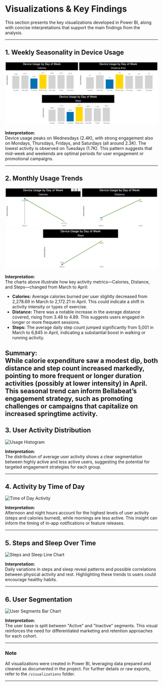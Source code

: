 # Visualizations & Key Findings

This section presents the key visualizations developed in Power BI, along with concise interpretations that support the main findings from the analysis.

---

## 1. Weekly Seasonality in Device Usage

![Device Usage by Day of Week](img/weekday_seasonality.PNG)

**Interpretation:**  
Device usage peaks on Wednesdays (2.4K), with strong engagement also on Mondays, Thursdays, Fridays, and Saturdays (all around 2.3K). The lowest activity is observed on Tuesdays (1.7K). This pattern suggests that mid-week and weekends are optimal periods for user engagement or promotional campaigns.

---

## 2. Monthly Usage Trends

![Device Usage by Month](img/seasonality_monthly.jpg)

**Interpretation:**  
The charts above illustrate how key activity metrics—Calories, Distance, and Steps—changed from March to April:

- **Calories:** Average calories burned per user slightly decreased from 2,278.69 in March to 2,172.21 in April. This could indicate a shift in activity intensity or types of exercise.
- **Distance:** There was a notable increase in the average distance covered, rising from 3.48 to 4.89. This suggests users engaged in longer or more frequent sessions.
- **Steps:** The average daily step count jumped significantly from 5,001 in March to 6,845 in April, indicating a substantial boost in walking or running activity.

**Summary:**  
While calorie expenditure saw a modest dip, both distance and step count increased markedly, pointing to more frequent or longer duration activities (possibly at lower intensity) in April. This seasonal trend can inform Bellabeat’s engagement strategy, such as promoting challenges or campaigns that capitalize on increased springtime activity.
---

## 3. User Activity Distribution

![Usage Histogram](visualizations/usage_histogram.png)

**Interpretation:**  
The distribution of average user activity shows a clear segmentation between highly active and less active users, suggesting the potential for targeted engagement strategies for each group.

---

## 4. Activity by Time of Day

![Time of Day Activity](visualizations/time_of_day_activity.png)

**Interpretation:**  
Afternoon and night hours account for the highest levels of user activity (steps and calories burned), while mornings are less active. This insight can inform the timing of in-app notifications or feature releases.

---

## 5. Steps and Sleep Over Time

![Steps and Sleep Line Chart](visualizations/steps_sleep_line.png)

**Interpretation:**  
Daily variations in steps and sleep reveal patterns and possible correlations between physical activity and rest. Highlighting these trends to users could encourage healthy habits.

---

## 6. User Segmentation

![User Segments Bar Chart](visualizations/user_segments_bar.png)

**Interpretation:**  
The user base is split between "Active" and "Inactive" segments. This visual reinforces the need for differentiated marketing and retention approaches for each cohort.

---

### Note

All visualizations were created in Power BI, leveraging data prepared and cleaned as documented in the project. For further details or raw exports, refer to the `/visualizations` folder.

---
